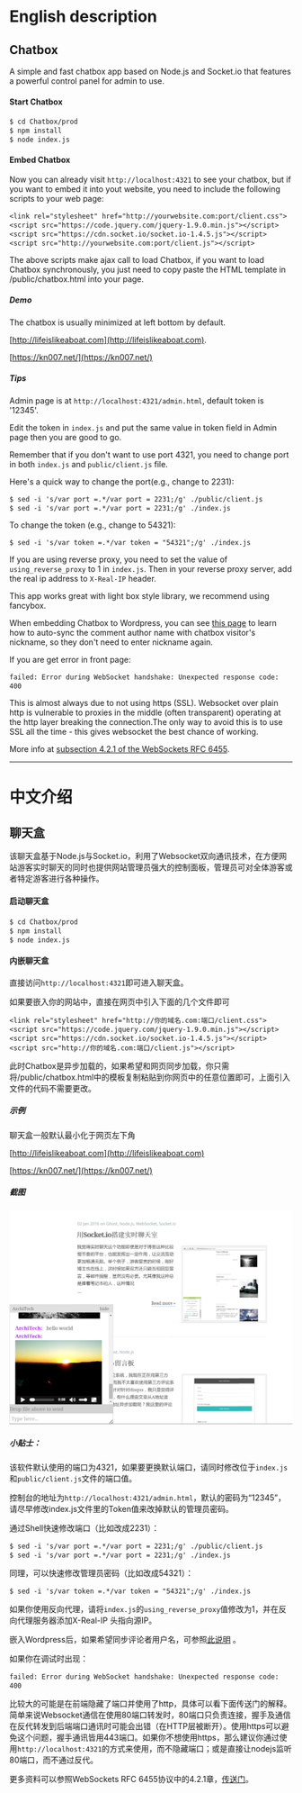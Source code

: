 # English description

## Chatbox

A simple and fast chatbox app based on Node.js and Socket.io that features a powerful control panel for admin to use.


#### Start Chatbox

```
$ cd Chatbox/prod
$ npm install
$ node index.js
```

#### Embed Chatbox

Now you can already visit `http://localhost:4321` to see your chatbox, but if you want to embed it into yout website, you need to include the following scripts to your web page:

```
<link rel="stylesheet" href="http://yourwebsite.com:port/client.css">
<script src="https://code.jquery.com/jquery-1.9.0.min.js"></script>
<script src="https://cdn.socket.io/socket.io-1.4.5.js"></script>
<script src="http://yourwebsite.com:port/client.js"></script>
```

The above scripts make ajax call to load Chatbox, if you want to load Chatbox synchronously, you just need to copy paste the HTML template in /public/chatbox.html into your page.


##### Demo

The chatbox is usually minimized at left bottom by default.

[http://lifeislikeaboat.com](http://lifeislikeaboat.com). 

[https://kn007.net/](https://kn007.net/)


##### Tips

Admin page is at `http://localhost:4321/admin.html`, default token is '12345'. 

Edit the token in `index.js` and put the same value in token field in Admin page then you are good to go. 

Remember that if you don't want to use port 4321, you need to change port in both `index.js` and `public/client.js` file.

Here's a quick way to change the port(e.g., change to 2231):
```
$ sed -i 's/var port =.*/var port = 2231;/g' ./public/client.js
$ sed -i 's/var port =.*/var port = 2231;/g' ./index.js
```

To change the token (e.g., change to 54321):
```
$ sed -i 's/var token =.*/var token = "54321";/g' ./index.js
```

If you are using reverse proxy, you need to set the value of `using_reverse_proxy` to 1 in `index.js`. Then in your reverse proxy server, add the real ip address to `X-Real-IP` header.

This app works great with light box style library, we recommend using fancybox. 

When embedding Chatbox to Wordpress, you can see [this page](/prod/wordpress/README.md) to learn how to auto-sync the comment author name with chatbox visitor's nickname, so they don't need to enter nickname again.

If you are get error in front page:
```
failed: Error during WebSocket handshake: Unexpected response code: 400
```
This is almost always due to not using https (SSL). Websocket over plain http is vulnerable to proxies in the middle (often transparent) operating at the http layer breaking the connection.The only way to avoid this is to use SSL all the time - this gives websocket the best chance of working.


More info at [subsection 4.2.1 of the WebSockets RFC 6455](http://tools.ietf.org/html/rfc6455#section-4.2.1).



-----------------------------------------------------------
# 中文介绍



## 聊天盒

该聊天盒基于Node.js与Socket.io，利用了Websocket双向通讯技术，在方便网站游客实时聊天的同时也提供网站管理员强大的控制面板，管理员可对全体游客或者特定游客进行各种操作。


#### 启动聊天盒

```
$ cd Chatbox/prod
$ npm install
$ node index.js
```

#### 内嵌聊天盒

直接访问`http://localhost:4321`即可进入聊天盒。

如果要嵌入你的网站中，直接在网页中引入下面的几个文件即可
    
```
<link rel="stylesheet" href="http://你的域名.com:端口/client.css">
<script src="https://code.jquery.com/jquery-1.9.0.min.js"></script>
<script src="https://cdn.socket.io/socket.io-1.4.5.js"></script>
<script src="http://你的域名.com:端口/client.js"></script>
```

此时Chatbox是异步加载的，如果希望和网页同步加载，你只需将/public/chatbox.html中的模板复制粘贴到你网页中的任意位置即可，上面引入文件的代码不需要更改。

##### 示例

聊天盒一般默认最小化于网页左下角

[http://lifeislikeaboat.com](http://lifeislikeaboat.com) 

[https://kn007.net/](https://kn007.net/)


##### 截图

![screenshot](/screenshots/Screenshot.png?raw=true "Screenshot")

##### 小贴士：

该软件默认使用的端口为4321，如果要更换默认端口，请同时修改位于`index.js`和`public/client.js`文件的端口值。


控制台的地址为`http://localhost:4321/admin.html`，默认的密码为“12345”，请尽早修改index.js文件里的Token值来改掉默认的管理员密码。


通过Shell快速修改端口（比如改成2231）：
```
$ sed -i 's/var port =.*/var port = 2231;/g' ./public/client.js
$ sed -i 's/var port =.*/var port = 2231;/g' ./index.js
```

同理，可以快速修改管理员密码（比如改成54321）：
```
$ sed -i 's/var token =.*/var token = "54321";/g' ./index.js
```

如果你使用反向代理，请将`index.js`的`using_reverse_proxy`值修改为1，并在反向代理服务器添加X-Real-IP 头指向源IP。


嵌入Wordpress后，如果希望同步评论者用户名，可参照[此说明](/prod/wordpress/README.md) 。

如果你在调试时出现：
```
failed: Error during WebSocket handshake: Unexpected response code: 400
```
比较大的可能是在前端隐藏了端口并使用了http，具体可以看下面传送门的解释。简单来说Websocket通信在使用80端口转发时，80端口只负责连接，握手及通信在反代转发到后端端口通讯时可能会出错（在HTTP层被断开）。使用https可以避免这个问题，握手通讯皆用443端口。如果你不想使用https，那么建议你通过使用`http://localhost:4321`的方式来使用，而不隐藏端口；或是直接让nodejs监听80端口，而不通过反代。

更多资料可以参照WebSockets RFC 6455协议中的4.2.1章，[传送门](http://tools.ietf.org/html/rfc6455#section-4.2.1)。
